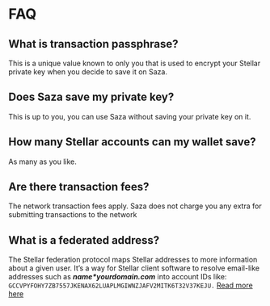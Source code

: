 # FAQ

## What is transaction passphrase?

This is a unique value known to only you that is used to encrypt your Stellar private key when you decide to save it on Saza.

## Does Saza save my private key?

This is up to you, you can use Saza without saving your private key on it.

## How many Stellar accounts can my wallet save?

As many as you like.

## Are there transaction fees?

The network transaction fees apply. Saza does not charge you any extra for submitting transactions to the network

## What is a federated address?

The Stellar federation protocol maps Stellar addresses to more information about a given user. It’s a way for Stellar client software to resolve email-like addresses such as _**name\*yourdomain.com**_ into account IDs like: `GCCVPYFOHY7ZB7557JKENAX62LUAPLMGIWNZJAFV2MITK6T32V37KEJU.` [Read more here](https://www.stellar.org/developers/guides/concepts/federation.html)

